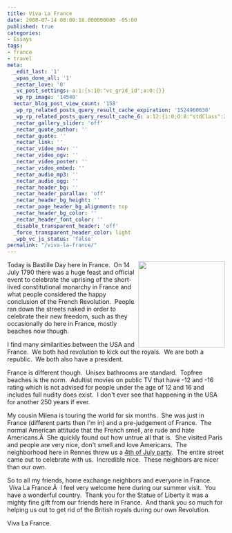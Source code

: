 ```yaml
---
title: Viva La France
date: 2008-07-14 08:00:18.000000000 -05:00
published: true
categories:
- Essays
tags:
- france
- travel
meta:
  _edit_last: '1'
  _wpas_done_all: '1'
  _nectar_love: '0'
  _vc_post_settings: a:1:{s:10:"vc_grid_id";a:0:{}}
  _wp_rp_image: '14548'
  nectar_blog_post_view_count: '158'
  _wp_rp_related_posts_query_result_cache_expiration: '1524960630'
  _wp_rp_related_posts_query_result_cache_6: a:12:{i:0;O:8:"stdClass":2:{s:7:"post_id";s:4:"4408";s:5:"score";s:16:"95.0148146465334";}i:1;O:8:"stdClass":2:{s:7:"post_id";s:3:"193";s:5:"score";s:17:"94.11084439903331";}i:2;O:8:"stdClass":2:{s:7:"post_id";s:4:"4410";s:5:"score";s:17:"91.29330996510339";}i:3;O:8:"stdClass":2:{s:7:"post_id";s:4:"4409";s:5:"score";s:17:"90.32571606234444";}i:4;O:8:"stdClass":2:{s:7:"post_id";s:4:"4407";s:5:"score";s:17:"90.32571606234444";}i:5;O:8:"stdClass":2:{s:7:"post_id";s:4:"4405";s:5:"score";s:17:"86.99735302756869";}i:6;O:8:"stdClass":2:{s:7:"post_id";s:4:"4404";s:5:"score";s:17:"86.99735302756869";}i:7;O:8:"stdClass":2:{s:7:"post_id";s:4:"4411";s:5:"score";s:16:"85.7592746107367";}i:8;O:8:"stdClass":2:{s:7:"post_id";s:4:"4417";s:5:"score";s:17:"48.76683248576096";}i:9;O:8:"stdClass":2:{s:7:"post_id";s:4:"4412";s:5:"score";s:18:"47.862862238260874";}i:10;O:8:"stdClass":2:{s:7:"post_id";s:4:"4437";s:5:"score";s:17:"46.99222609573401";}i:11;O:8:"stdClass":2:{s:7:"post_id";s:4:"4415";s:5:"score";s:17:"43.23279713139427";}}
  _nectar_gallery_slider: 'off'
  _nectar_quote_author: ''
  _nectar_quote: ''
  _nectar_link: ''
  _nectar_video_m4v: ''
  _nectar_video_ogv: ''
  _nectar_video_poster: ''
  _nectar_video_embed: ''
  _nectar_audio_mp3: ''
  _nectar_audio_ogg: ''
  _nectar_header_bg: ''
  _nectar_header_parallax: 'off'
  _nectar_header_bg_height: ''
  _nectar_page_header_bg_alignment: top
  _nectar_header_bg_color: ''
  _nectar_header_font_color: ''
  _disable_transparent_header: 'off'
  _force_transparent_header_color: light
  _wpb_vc_js_status: 'false'
permalink: "/viva-la-france/"
---
```

<img class="alignright" style="float: right;" src="{{ site.baseurl }}/posts/2008/07/Monet-montorgueil.JPG" alt="" width="200" />Today is Bastille Day here in France.  On 14 July 1790 there was a huge feast and official event to celebrate the uprising of the short-lived constitutional monarchy in France and what people considered the happy conclusion of the French Revolution.  People ran down the streets naked in order to celebrate their new freedom, such as they occasionally do here in France, mostly beaches now though.

I find many similarities between the USA and France.  We both had revolution to kick out the royals.  We are both a republic.  We both also have a president.

France is different though.  Unisex bathrooms are standard.  Topfree beaches is the norm.  Adultist movies on public TV that have -12 and -16 rating which is not advised for people under the age of 12 and 16 and includes full nudity does exist.  I don't ever see that happening in the USA for another 250 years if ever.

My cousin Milena is touring the world for six months.  She was just in France (different parts then I'm in) and a pre-judgement of France.  The normal American attitude that the French smell, are rude and hate Americans.Â  She quickly found out how untrue all that is.  She visited Paris and people are very nice, don't smell and love Americans.  The neighborhood here in Rennes threw us a <a href="http://flickr.com/photos/eaglechris/sets/72157606028718089/">4th of July party</a>.  The entire street came out to celebrate with us.  Incredible nice.  These neighbors are nicer than our own.

So to all my friends, home exchange neighbors and everyone in France.  Viva La France.Â  I feel very welcome here during our summer visit.  You have a wonderful country.  Thank you for the Statue of Liberty it was a mighty fine gift from our friends here in France.  And thank you so much for helping us out to get rid of the British royals during our own Revolution.

Viva La France.</p>
